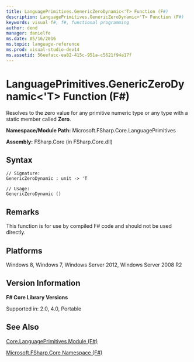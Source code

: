 ```yaml
---
title: LanguagePrimitives.GenericZeroDynamic<'T> Function (F#)
description: LanguagePrimitives.GenericZeroDynamic<'T> Function (F#)
keywords: visual f#, f#, functional programming
author: dend
manager: danielfe
ms.date: 05/16/2016
ms.topic: language-reference
ms.prod: visual-studio-dev14
ms.assetid: 56eefacc-ea82-415c-951a-c5621f94a17f 
---
```


# LanguagePrimitives.GenericZeroDynamic<'T> Function (F#)

Resolves to the zero value for any primitive numeric type or any type with a static member called **Zero**.

**Namespace/Module Path:** Microsoft.FSharp.Core.LanguagePrimitives

**Assembly:** FSharp.Core (in FSharp.Core.dll)


## Syntax

```
// Signature:
GenericZeroDynamic : unit -> 'T

// Usage:
GenericZeroDynamic ()
```

## Remarks
This function is for use by compiled F# code and should not be used directly.


## Platforms
Windows 8, Windows 7, Windows Server 2012, Windows Server 2008 R2


## Version Information
**F# Core Library Versions**

Supported in: 2.0, 4.0, Portable




## See Also
[Core.LanguagePrimitives Module &#40;F&#35;&#41;](Core.LanguagePrimitives-Module-%5BFSharp%5D.md)

[Microsoft.FSharp.Core Namespace &#40;F&#35;&#41;](Microsoft.FSharp.Core-Namespace-%5BFSharp%5D.md)

